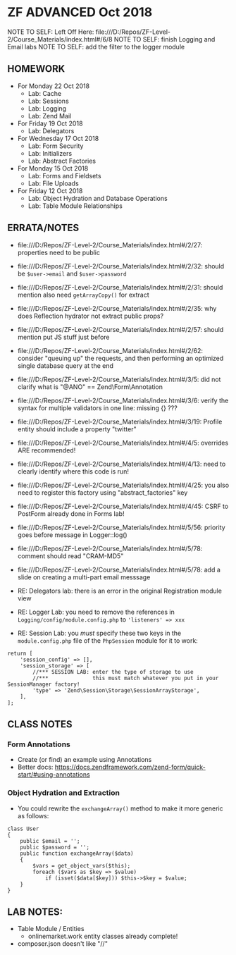 # ZF ADVANCED Oct 2018

NOTE TO SELF: Left Off Here: file:///D:/Repos/ZF-Level-2/Course_Materials/index.html#/6/8
NOTE TO SELF: finish Logging and Email labs
NOTE TO SELF: add the filter to the logger module

## HOMEWORK
* For Monday 22 Oct 2018
  * Lab: Cache
  * Lab: Sessions
  * Lab: Logging
  * Lab: Zend Mail
* For Friday 19 Oct 2018
  * Lab: Delegators
* For Wednesday 17 Oct 2018
  * Lab: Form Security
  * Lab: Initializers
  * Lab: Abstract Factories
* For Monday 15 Oct 2018
  * Lab: Forms and Fieldsets
  * Lab: File Uploads
* For Friday 12 Oct 2018
  * Lab: Object Hydration and Database Operations
  * Lab: Table Module Relationships

## ERRATA/NOTES
* file:///D:/Repos/ZF-Level-2/Course_Materials/index.html#/2/27: properties need to be public
* file:///D:/Repos/ZF-Level-2/Course_Materials/index.html#/2/32: should be `$user->email` and `$user->password`
* file:///D:/Repos/ZF-Level-2/Course_Materials/index.html#/2/31: should mention also need `getArrayCopy()` for extract
* file:///D:/Repos/ZF-Level-2/Course_Materials/index.html#/2/35: why does Reflection hydrator not extract public props?
* file:///D:/Repos/ZF-Level-2/Course_Materials/index.html#/2/57: should mention put JS stuff just before </body>
* file:///D:/Repos/ZF-Level-2/Course_Materials/index.html#/2/62: consider "queuing up" the requests, and then performing an optimized single database query at the end
* file:///D:/Repos/ZF-Level-2/Course_Materials/index.html#/3/5:  did not clarify what is "@ANO" == Zend\Form\Annotation
* file:///D:/Repos/ZF-Level-2/Course_Materials/index.html#/3/6:  verify the syntax for multiple validators in one line: missing {} ???
* file:///D:/Repos/ZF-Level-2/Course_Materials/index.html#/3/19: Profile entity should include a property "twitter"
* file:///D:/Repos/ZF-Level-2/Course_Materials/index.html#/4/5:  overrides ARE recommended!
* file:///D:/Repos/ZF-Level-2/Course_Materials/index.html#/4/13: need to clearly identify where this code is run!
* file:///D:/Repos/ZF-Level-2/Course_Materials/index.html#/4/25: you also need to register this factory using "abstract_factories" key
* file:///D:/Repos/ZF-Level-2/Course_Materials/index.html#/4/45: CSRF to PostForm already done in Forms lab!
* file:///D:/Repos/ZF-Level-2/Course_Materials/index.html#/5/56: priority goes before message in Logger::log()
* file:///D:/Repos/ZF-Level-2/Course_Materials/index.html#/5/78: comment should read "CRAM-MD5"
* file:///D:/Repos/ZF-Level-2/Course_Materials/index.html#/5/78: add a slide on creating a multi-part email messsage

* RE: Delegators lab: there is an error in the original Registration module view
* RE: Logger Lab: you need to remove the references in `Logging/config/module.config.php` to `'listeners' => xxx`
* RE: Session Lab: you *must* specify these two keys in the `module.config.php` file of the `PhpSession` module for it to work:
```
return [
	'session_config' => [],
	'session_storage' => [
		//*** SESSION LAB: enter the type of storage to use
		//***              this must match whatever you put in your SessionManager factory!
		'type' => 'Zend\Session\Storage\SessionArrayStorage',
	],
];
```

## CLASS NOTES
### Form Annotations
* Create (or find) an example using Annotations
* Better docs: https://docs.zendframework.com/zend-form/quick-start/#using-annotations

### Object Hydration and Extraction
* You could rewrite the `exchangeArray()` method to make it more generic as follows:
```
class User
{
    public $email = '';
    public $password = '';
    public function exchangeArray($data)
    {
        $vars = get_object_vars($this);
        foreach ($vars as $key => $value)
            if (isset($data[$key])) $this->$key = $value;
    }
}
```

## LAB NOTES:
* Table Module / Entities
  * onlinemarket.work entity classes already complete!
* composer.json doesn't like "//"
